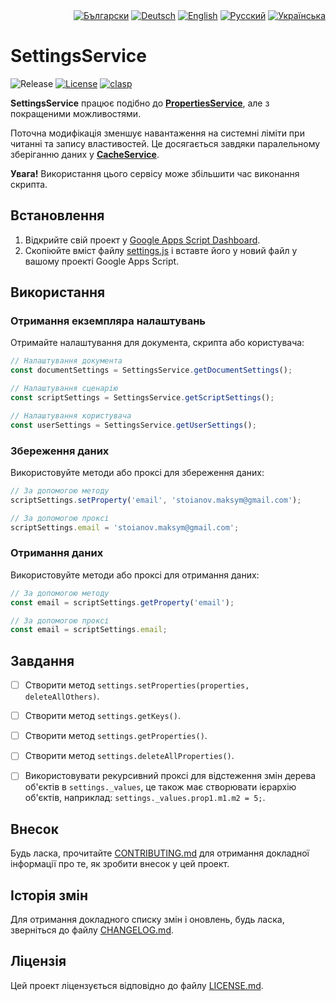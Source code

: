 <div id="locales" align="right">
  <a href="../bg/README.md"><img src="https://img.shields.io/badge/BG-grey?style=flat" alt="Български"></a>
  <a href="../de/README.md"><img src="https://img.shields.io/badge/DE-grey?style=flat" alt="Deutsch"></a>
  <a href="../en/README.md"><img src="https://img.shields.io/badge/EN-grey?style=flat" alt="English"></a>
  <a href="../ru/README.md"><img src="https://img.shields.io/badge/RU-grey?style=flat" alt="Русский"></a>
  <a href="../uk/README.md"><img src="https://img.shields.io/badge/UK-blue?style=flat" alt="Українська"></a>
</div>


# SettingsService

<div id="badges" align="left">
  <img src="https://img.shields.io/github/v/release/MaksymStoianov/SettingsService" alt="Release">
  <a href="LICENSE.md"><img src="https://img.shields.io/github/license/MaksymStoianov/SettingsService" alt="License"></a>
  <a href="https://github.com/google/clasp"><img src="https://img.shields.io/badge/built%20with-clasp-4285f4.svg" alt="clasp"></a>
</div>

**SettingsService** працює подібно до [**PropertiesService**](https://developers.google.com/apps-script/reference/properties), але з покращеними можливостями.

Поточна модифікація зменшує навантаження на системні ліміти при читанні та запису властивостей.
Це досягається завдяки паралельному зберіганню даних у [**CacheService**](https://developers.google.com/apps-script/reference/cache).

__Увага!__ Використання цього сервісу може збільшити час виконання скрипта.


## Встановлення

1. Відкрийте свій проект у [Google Apps Script Dashboard](https://script.google.com/).
2. Скопіюйте вміст файлу [settings.js](../../src/settings.js) і вставте його у новий файл у вашому проекті Google Apps Script.


## Використання

### Отримання екземпляра налаштувань

Отримайте налаштування для документа, скрипта або користувача:

```javascript
// Налаштування документа
const documentSettings = SettingsService.getDocumentSettings();

// Налаштування сценарію
const scriptSettings = SettingsService.getScriptSettings();

// Налаштування користувача
const userSettings = SettingsService.getUserSettings();
```

### Збереження даних

Використовуйте методи або проксі для збереження даних:

```javascript
// За допомогою методу
scriptSettings.setProperty('email', 'stoianov.maksym@gmail.com');

// За допомогою проксі
scriptSettings.email = 'stoianov.maksym@gmail.com';
```

### Отримання даних

Використовуйте методи або проксі для отримання даних:

```javascript
// За допомогою методу
const email = scriptSettings.getProperty('email');

// За допомогою проксі
const email = scriptSettings.email;
```


## Завдання

- [ ] Створити метод `settings.setProperties(properties, deleteAllOthers)`.
- [ ] Створити метод `settings.getKeys()`.
- [ ] Створити метод `settings.getProperties()`.
- [ ] Створити метод `settings.deleteAllProperties()`.
- [ ] Використовувати рекурсивний проксі для відстеження змін дерева об'єктів в `settings._values`, це також має створювати ієрархію об'єктів, наприклад: `settings._values.prop1.m1.m2 = 5;`.


## Внесок

Будь ласка, прочитайте [CONTRIBUTING.md](CONTRIBUTING.md) для отримання докладної інформації про те, як зробити внесок у цей проект.


## Історія змін

Для отримання докладного списку змін і оновлень, будь ласка, зверніться до файлу [CHANGELOG.md](CHANGELOG.md).


## Ліцензія

Цей проект ліцензується відповідно до файлу [LICENSE.md](LICENSE.md).
